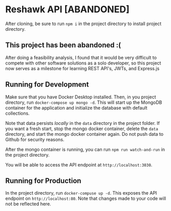 # Reshawk API [ABANDONED]

After cloning, be sure to run `npm i` in the project directory to install project directory.

## This project has been abandoned :(
After doing a feasibility analysis, I found that it would be very difficult to compete with other software solutions as a solo developer, so this project now serves as a milestone for learning REST API's, JWTs, and Express.js

## Running for Development
Make sure that you have Docker Desktop installed. Then, in you project directory, run `docker-compose up mongo -d`. This will start up the MongoDB container for the application and initialize the database with default collections.

Note that data persists *locally* in the `data` directory in the project folder. If you want a fresh start, stop the mongo docker container, delete the `data` directory, and start the mongo docker container again. Do not push data to Github for security reasons.

After the mongo container is running, you can run `npm run watch-and-run` in the project directory.

You will be able to access the API endpoint at `http://localhost:3030`.

## Running for Production
In the project directory, run `docker-compuse up -d`. This exposes the API endpoint on `http://localhost:80`. Note that changes made to your code will not be reflected here. 

